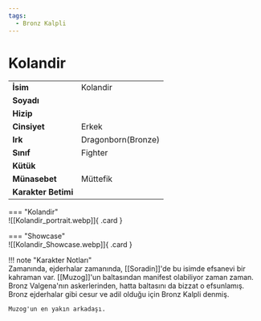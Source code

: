 ```yaml
---
tags:
  - Bronz Kalpli
---  
```

# Kolandir   
  
<div class="grid" markdown>  
  
|  |  |  
|---|---|  
| **İsim** | Kolandir |  
| **Soyadı** |  |  
| **Hizip** |  |  
| **Cinsiyet** | Erkek |  
| **Irk** | Dragonborn(Bronze) |  
| **Sınıf** | Fighter |  
| **Kütük** |  |  
| **Münasebet** | Müttefik |  
| **Karakter Betimi** |  |  
  
  
=== "Kolandir"  
	![[Kolandir_portrait.webp]]{ .card }  
  
=== "Showcase"  
	![[Kolandir_Showcase.webp]]{ .card }  
  
</div>  
  
!!! note "Karakter Notları"  
	Zamanında, ejderhalar zamanında, [[Soradin]]'de bu isimde efsanevi bir kahraman var. [[Muzog]]'un baltasından manifest olabiliyor zaman zaman. Bronz Valgena'nın askerlerinden, hatta baltasını da bizzat o efsunlamış. Bronz ejderhalar gibi cesur ve adil olduğu için Bronz Kalpli denmiş.  
	  
	Muzog'un en yakın arkadaşı.  